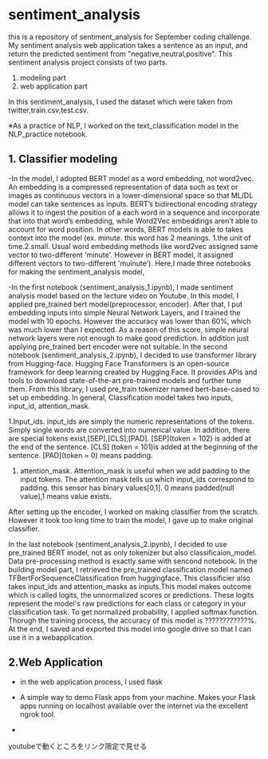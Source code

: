 # sentiment_analysis
this is a repository of sentiment_analysis for September coding challenge.
My sentiment analysis web application takes a sentence as an input, and return the predicted sentiment from "negative,neutral,positive".
This sentiment analysis project consists of two parts.
1. modeling part
1. web application part

In this sentiment_analysis, I used the dataset which were taken from twitter,train.csv,test.csv.

※As a practice of NLP, I worked on the text_classification model in the NLP_practice notebook.

## 1. Classifier modeling
   -In the model, I adopted BERT model as a word embedding, not word2vec. An embedding is a compressed representation of data such as text or images as continuous vectors in a lower-dimensional space so that ML/DL model can take sentences as inputs. BERT’s bidirectional encoding strategy allows it to ingest the position of a each word in a sequence and incorporate that into that word’s embedding, while Word2Vec embeddings aren’t able to account for word position. In other words, BERT models is able to takes context into the model (ex. minute. this word has 2 meanings. 1.the unit of time.2.small. Usual word embedding methods like word2vec assigned same vector to two-different 'minute'. However in BERT model, it assigned different vectors to two-different 'muinute').
Here,I made three notebooks for making the sentiment_analysis model,

   -In the first notebook (sentiment_analysis_1.ipynb), I made sentiment analysis model based on the lecture video on Youtube. In this model, I applied pre_trained bert model(preprocessor, encoder). After that, I put embedding inputs into simple Neural Network Layers, and I trained the model with 10 epochs. However the accuracy was lower than 60%, which  was much lower than I expected. As a reason of this score, simple neural network layers were not enough to make good prediction. In addition just applying pre_trained bert encoder were not suitable.
In the second notebook (sentiment_analysis_2.ipynb), I decided to use transformer library from Hugging-face. Hugging Face Transformers is an open-source framework for deep learning created by Hugging Face. It provides APIs and tools to download state-of-the-art pre-trained models and further tune them. From this library, I used pre_train tokenizer named bert-base-cased to set up embedding. In general, Classification model takes two inputs, input_id, attention_mask. 


1.Input_ids.
    input_ids are simply the numeric representations of the tokens. Simply single words are converted into numerical value. In addition, there are special tokens exist,[SEP],[CLS],[PAD]. [SEP](token = 102) is added at the end of the sentence. [CLS] (token = 101)is added at the beginning of the sentence. [PAD](token = 0) means padding.

1. attention_mask.
  Attention_mask is useful when we add padding to the input tokens. The attention mask tells us which input_ids correspond to padding. this sensor has binary values[0,1]. 0 means padded(null value),1 means value exists.

After setting up the encoder, I worked on making classifier from the scratch. However it took too long time to train the model, I gave up to make original classifier.
 


In the last notebook (sentiment_analysis_2.ipynb), I decided to use pre_trained BERT model, not as only tokenizer but also classificaion_model. Data pre-processing method is exactly same with sencond notebook. In the building model part, I retrieved the pre_trained classification model named TFBertForSequenceClassification from huggingface. This classificier also takes input_ids and attention_masks as inputs.This model makes outcome which is called logits, the unnormalized scores or predictions. These logits represent the model's raw predictions for each class or category in your classification task. To get normalized probability, I applied softmax function. Thorugh the training process, the accuracy of this model is ????????????%. At the end, I saved and exported this model into google drive so that I can use it in a webapplication.

## 2.Web Application 
   - in the web application process, I used flask
   - A simple way to demo Flask apps from your machine. Makes your Flask apps running on localhost available over the internet via the excellent ngrok tool.

   - 





youtubeで動くところをリンク限定で見せる   
